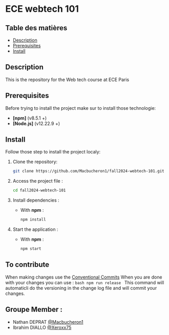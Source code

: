# ECE webtech 101

## Table des matières

- [Description](#description)
- [Prerequisites](#prerequisites)
- [Install](#install)

## Description

This is the repository for the Web tech course at ECE Paris

## Prerequisites

Before trying to install the project make sur to install those technologie:

- **[npm]** (v8.5.1 +)
- **[Node.js]** (v12.22.9 +)

## Install

Follow those step to install the project localy:

1. Clone the repository:

    ```bash
    git clone https://github.com/Macbucheron1/fall2024-webtech-101.git
    ```

2. Access the project file :

    ```bash
    cd fall2024-webtech-101
    ```

3. Install dependencies :

    - With **npm** :

      ```bash
      npm install
      ```

4. Start the application :

    - With **npm** :

      ```bash
      npm start
      ```

## To contribute 
When making changes use the [Conventional Commits](https://www.conventionalcommits.org/en/v1.0.0/)
When you are done with your changes you can use :
      ```bash
      npm run release
      ```
This command will automaticli do the versioning in the change log file and will commit your changes.

## Groupe Member :
 - Nathan DEPRAT [@Macbucheron1](https://github.com/Macbucheron1)
 - Ibrahim DIALLO [@Xeroxx75](https://github.com/Xeroxx75)